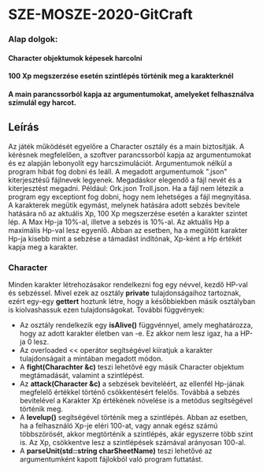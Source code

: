 SZE-MOSZE-2020-GitCraft
==========================

###  Alap dolgok:
#### Character objektumok képesek harcolni
#### 100 Xp megszerzése esetén szintlépés történik meg a karakterknél
#### A main parancssorból kapja az argumentumokat, amelyeket felhasználva szimulál egy harcot.

## Leírás
Az játék működését egyelőre a Character osztály és a main biztosítják. A kérésnek megfelelően, a szoftver parancssorból kapja az argumentumokat és ez alapján lebonyolít egy harcszimulációt. Argumentumok nélkül a program hibát fog dobni és leáll. A megadott argumentumok ".json" kiterjesztésű fájlnevek legyenek. Megadáskor elegendő a fájl nevét és a kiterjesztést megadni. Például: Ork.json Troll.json. Ha a fájl nem létezik a program egy exceptiont fog dobni, hogy nem lehetséges a fájl megnyitása.
A karakterek megütik egymást, melynek hatására adott sebzés bevitele hatására nő az aktuális Xp, 100 Xp megszerzése esetén a karakter szintet lép. A Max Hp-ja 10%-al, illetve a sebzés is 10%-al. Az aktuális Hp a maximális Hp-val lesz egyenlő. Abban az esetben, ha a megütött karakter Hp-ja kisebb mint a sebzése a támadást indítónak, Xp-ként a Hp értékét kapja meg a karakter.

### Character
Minden karakter létrehozásakor rendelkezni fog egy névvel, kezdő HP-val és sebzéssel. Mivel ezek az osztály **private** tulajdonságaihoz tartoznak, ezért egy-egy **gettert** hoztunk létre, hogy a későbbiekben másik osztályban is kiolvashassuk ezen tulajdonságokat. További függvények:
* Az osztály rendelkezik egy **isAlive()** függvénnyel, amely meghatározza, hogy az adott karakter életben van -e. Ez akkor nem lesz igaz, ha a HP-ja 0 lesz.
* Az overloaded << operátor segítségével kiíratjuk a karakter tulajdonságait a mintában megadott módon.
* A **fight(Charachter &c)** teszi lehetővé egy másik Character objektum megtámadását, valamint a szintlépést.
* Az **attack(Character &c)** a sebzések beviteléért, az ellenfél Hp-jának megfelelő értékkel történő csökkentésért felelős. Továbbá a sebzés bevitelével a Karakter Xp értékének növelése is a metódus segítségével történik meg.
* A **levelup()** segítségével történik meg a szintlépés. Abban az esetben, ha a felhasználó Xp-je eléri 100-at, vagy annak egész számú többszörösét, akkor megtörténik a szintlépés, akár egyszerre több szint is. Az Xp, csökkentve lesz a szintlépések számával arányosan 100-al.
* A **parseUnit(std::string charSheetName)** teszi lehetővé az argumentumként kapott fájlokból való program futtatást.